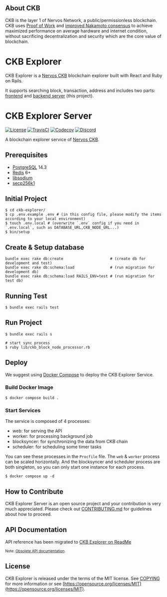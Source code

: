 ## About CKB

CKB is the layer 1 of Nervos Network, a public/permissionless blockchain. CKB uses [Proof of Work](https://en.wikipedia.org/wiki/Proof-of-work_system) and [improved Nakamoto consensus](https://medium.com/nervosnetwork/breaking-the-throughput-limit-of-nakamoto-consensus-ccdf65fe0832) to achieve maximized performance on average hardware and internet condition, without sacrificing decentralization and security which are the core value of blockchain.

# CKB Explorer

CKB Explorer is a [Nervos CKB](https://github.com/nervosnetwork/ckb) blockchain explorer built with React and Ruby on Rails.

It supports searching block, transaction, address and includes two parts: [frontend](https://github.com/nervosnetwork/ckb-explorer-frontend)
and [backend server](https://github.com/nervosnetwork/ckb-explorer) (this project).

# CKB Explorer Server

[![License](https://img.shields.io/badge/license-MIT-green)](https://github.com/nervosnetwork/ckb-explorer/blob/develop/COPYING)
[![TravisCI](https://travis-ci.com/nervosnetwork/ckb-explorer.svg?branch=develop)](https://travis-ci.com/nervosnetwork/ckb-explorer)
[![Codecov](https://codecov.io/gh/nervosnetwork/ckb-explorer/branch/master/graph/badge.svg)](https://codecov.io/gh/nervosnetwork/ckb-explorer/branch/master)
[![Discord](https://img.shields.io/discord/956765352514183188?label=Discord&logo=discord&style=default&color=grey&labelColor=5865F2&logoColor=white)](https://discord.gg/RsyKyejxAW)

A blockchain explorer service of [Nervos CKB](https://github.com/nervosnetwork/ckb).

## Prerequisites

- [PostgreSQL](https://www.postgresql.org/) 14.3
- [Redis](https://redis.io/) 6+
- [libsodium](https://github.com/nervosnetwork/ckb-sdk-ruby?tab=readme-ov-file#prerequisites)
- [secp256k1](https://github.com/nervosnetwork/ckb-sdk-ruby?tab=readme-ov-file#prerequisites)

## Initial Project

```shell
$ cd ckb-explorer/
$ cp .env.example .env # (in this config file, please modify the items according to your local environment)
$ touch .env.local # (overwrite `.env` config if you need in `.env.local`, such as DATABASE_URL,CKB_NODE_URL...)
$ bin/setup
```

## Create & Setup database

```shell
bundle exec rake db:create                     # (create db for development and test)
bundle exec rake db:schema:load                # (run migration for development db)
bundle exec rake db:schema:load RAILS_ENV=test # (run migration for test db)
```

## Running Test

```shell
$ bundle exec rails test
```

## Run Project

```shell
$ bundle exec rails s

# start sync process
$ ruby lib/ckb_block_node_processor.rb
```

## Deploy

We suggest using [Docker Compose](https://docs.docker.com/compose/gettingstarted/) to deploy the CKB Explorer Service.

### Build Docker Image

```shell
$ docker compose build .
```

### Start Services

The service is composed of 4 processes:

- web: for serving the API
- worker: for processing background job
- blocksyncer: for synchronizing the data from CKB chain
- scheduler: for scheduling some timer tasks

You can see these processes in the `Procfile` file.
The `web` & `worker` process can be scaled horizontally. And the blocksyncer and scheduler process are both singleton,
so you can only start one instance for each process.

```shell
$ docker compose up -d
```

## How to Contribute

CKB Explorer Server is an open source project and your contribution is very much appreciated. Please check out
[CONTRIBUTING.md](CONTRIBUTING.md) for guidelines about how to proceed.

## API Documentation

API reference has been migrated to [CKB Explorer on ReadMe](https://ckb-explorer.readme.io/)

<sub>Note: [Obsolete API documentation](https://nervosnetwork.github.io/ckb-explorer/public/api_doc.html).</sub>

## License

CKB Explorer is released under the terms of the MIT license. See [COPYING](COPYING) for more information or see
[https://opensource.org/licenses/MIT](https://opensource.org/licenses/MIT).

